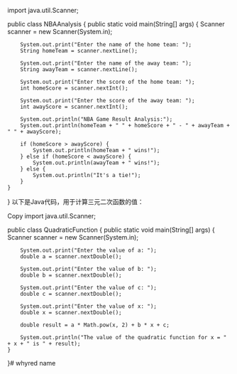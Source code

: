 import java.util.Scanner;

public class NBAAnalysis {
    public static void main(String[] args) {
        Scanner scanner = new Scanner(System.in);

        System.out.print("Enter the name of the home team: ");
        String homeTeam = scanner.nextLine();

        System.out.print("Enter the name of the away team: ");
        String awayTeam = scanner.nextLine();

        System.out.print("Enter the score of the home team: ");
        int homeScore = scanner.nextInt();

        System.out.print("Enter the score of the away team: ");
        int awayScore = scanner.nextInt();

        System.out.println("NBA Game Result Analysis:");
        System.out.println(homeTeam + " " + homeScore + " - " + awayTeam + " " + awayScore);

        if (homeScore > awayScore) {
            System.out.println(homeTeam + " wins!");
        } else if (homeScore < awayScore) {
            System.out.println(awayTeam + " wins!");
        } else {
            System.out.println("It's a tie!");
        }
    }
}
以下是Java代码，用于计算三元二次函数的值：

Copy
import java.util.Scanner;

public class QuadraticFunction {
    public static void main(String[] args) {
        Scanner scanner = new Scanner(System.in);

        System.out.print("Enter the value of a: ");
        double a = scanner.nextDouble();

        System.out.print("Enter the value of b: ");
        double b = scanner.nextDouble();

        System.out.print("Enter the value of c: ");
        double c = scanner.nextDouble();

        System.out.print("Enter the value of x: ");
        double x = scanner.nextDouble();

        double result = a * Math.pow(x, 2) + b * x + c;

        System.out.println("The value of the quadratic function for x = " + x + " is " + result);
    }
}# whyred
name
